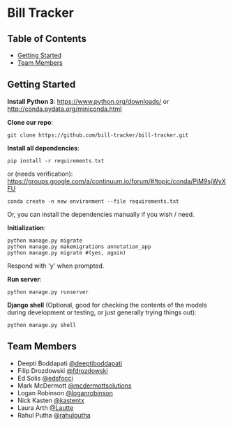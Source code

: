 # Bill Tracker

## Table of Contents

* [Getting Started](#getting-started)
* [Team Members](#team-members)

## <a name="getting-started"></a>Getting Started

**Install Python 3**:
https://www.python.org/downloads/
or
http://conda.pydata.org/miniconda.html

**Clone our repo**:

    git clone https://github.com/bill-tracker/bill-tracker.git

**Install all dependencies**:

    pip install -r requirements.txt

or (needs verification):
https://groups.google.com/a/continuum.io/forum/#!topic/conda/PiM9sjWyXFU

    conda create -n new environment --file requirements.txt

Or, you can install the dependencies manually if you wish / need.

**Initialization**:

    python manage.py migrate
    python manage.py makemigrations annotation_app
    python manage.py migrate #(yes, again)

Respond with 'y' when prompted.

**Run server**:

    python manage.py runserver

**Django shell** (Optional, good for checking the contents of the models during development or testing, or just generally trying things out):

    python manage.py shell

## <a name="team-members"></a>Team Members

* Deepti Boddapati [@deeptiboddapati](https://github.com/deeptiboddapati)
* Filip Drozdowski [@fdrozdowski](https://github.com/fdrozdowski)
* Ed Solis [@edsfocci](https://github.com/edsfocci)
* Mark McDermott [@mcdermottsolutions](https://github.com/mcdermottsolutions)
* Logan Robinson [@loganrobinson](https://www.linkedin.com/in/loganrobinson)
* Nick Kasten [@kastentx](https://github.com/kastentx)
* Laura Arth [@Lautte](https://github.com/Lautte)
* Rahul Putha [@rahulputha](https://github.com/rahulputha)